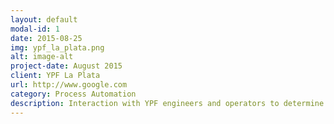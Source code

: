 ```yaml
---
layout: default
modal-id: 1
date: 2015-08-25
img: ypf_la_plata.png
alt: image-alt
project-date: August 2015
client: YPF La Plata
url: http://www.google.com
category: Process Automation
description: Interaction with YPF engineers and operators to determine the best automation solution. Successful proposal of hardware improvements not considered in the commercial offer. Design and supervision of layouts and connection diagrams for 9 control cabinets. Network architecture design and setup (PROFIBUS, Modulebus and virtualized servers). Design of 15 workplace panels based on P&IDs and surveys conducted in the asphalt plant. Implementation of path finding algorithm in real time integrated with Batch Management. Fist project in Latin America to use System 800xA 6.0 along with Batch Management.
---
```

